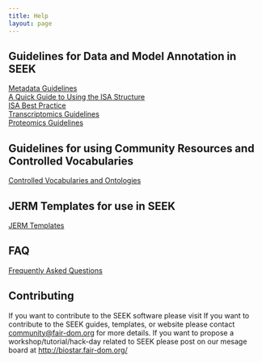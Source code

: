 ```yaml
---
title: Help
layout: page
---
```


## Guidelines for Data and Model Annotation in SEEK

[Metadata Guidelines](metadata-guidelines.html)  
[A Quick Guide to Using the ISA Structure](isa-guide.html)  
[ISA Best Practice](isa-best-practice.html)  
[Transcriptomics Guidelines](transcriptomics-guidelines.html)  
[Proteomics Guidelines](proteomics-guidelines.html)  

## Guidelines for using Community Resources and Controlled Vocabularies

[Controlled Vocabularies and Ontologies](controlled-vocabularies.html)

## JERM Templates for use in SEEK

[JERM Templates](templates.html)

## FAQ

[Frequently Asked Questions](faq.html)

## Contributing 
If you want to contribute to the SEEK software please visit
If you want to contribute to the SEEK guides, templates, or website please contact <community@fair-dom.org> for more details.
If you want to propose a workshop/tutorial/hack-day related to SEEK please post on our mesage board at http://biostar.fair-dom.org/
